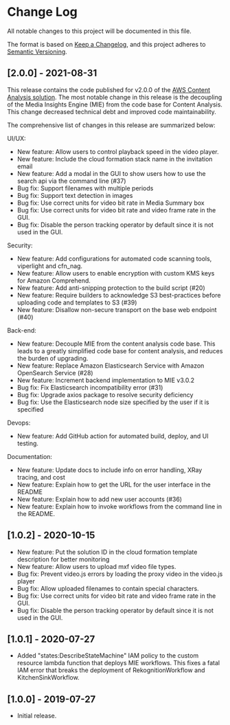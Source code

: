 # Change Log
All notable changes to this project will be documented in this file.

The format is based on [Keep a Changelog](https://keepachangelog.com/en/1.0.0/),
and this project adheres to [Semantic Versioning](https://semver.org/spec/v2.0.0.html).


## [2.0.0] - 2021-08-31

This release contains the code published for v2.0.0 of the [AWS Content Analysis solution](https://aws.amazon.com/solutions/implementations/aws-content-analysis/). The most notable change in this release is the decoupling of the Media Insights Engine (MIE)  from the code base for Content Analysis. This change decreased technical debt and improved code maintainability.

The comprehensive list of changes in this release are summarized below:

UI/UX:
- New feature: Allow users to control playback speed in the video player.
- New feature: Include the cloud formation stack name in the invitation email
- New feature: Add a modal in the GUI to show users how to use the search api via the command line (#37)
- Bug fix: Support filenames with multiple periods
- Bug fix: Support text detection in images
- Bug fix: Use correct units for video bit rate in Media Summary box
- Bug fix: Use correct units for video bit rate and video frame rate in the GUI.
- Bug fix: Disable the person tracking operator by default since it is not used in the GUI.

Security:
- New feature: Add configurations for automated code scanning tools, viperlight and cfn_nag.
- New feature: Allow users to enable encryption with custom KMS keys for Amazon Comprehend.
- New feature: Add anti-snipping protection to the build script (#20)
- New feature: Require builders to acknowledge S3 best-practices before uploading code and templates to S3 (#39)
- New feature: Disallow non-secure transport on the base web endpoint (#40)

Back-end:
- New feature: Decouple MIE from the content analysis code base. This leads to a greatly simplified code base for content analysis, and reduces the burden of upgrading.
- New feature: Replace Amazon Elasticsearch Service with Amazon OpenSearch Service (#28)
- New feature: Increment backend implementation to MIE v3.0.2
- Bug fix: Fix Elasticsearch incompatibility error (#31)
- Bug fix: Upgrade axios package to resolve security deficiency
- Bug fix: Use the Elasticsearch node size specified by the user if it is specified

Devops:
- New feature: Add GitHub action for automated build, deploy, and UI testing.

Documentation:
- New feature: Update docs to include info on error handling, XRay tracing, and cost
- New feature: Explain how to get the URL for the user interface in the README
- New feature: Explain how to add new user accounts (#36)
- New feature: Explain how to invoke workflows from the command line in the README.


## [1.0.2] - 2020-10-15

- New feature: Put the solution ID in the cloud formation template description for better monitoring
- New feature: Allow users to upload mxf video file types.
- Bug fix: Prevent video.js errors by loading the proxy video in the video.js player
- Bug fix: Allow uploaded filenames to contain special characters.
- Bug fix: Use correct units for video bit rate and video frame rate in the GUI.
- Bug fix: Disable the person tracking operator by default since it is not used in the GUI.

## [1.0.1] - 2020-07-27

- Added "states:DescribeStateMachine" IAM policy to the custom resource lambda function that deploys MIE workflows. This fixes a fatal IAM error that breaks the deployment of RekognitionWorkflow and KitchenSinkWorkflow.


## [1.0.0] - 2019-07-27
- Initial release.


